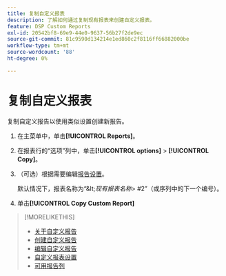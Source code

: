 ```yaml
---
title: 复制自定义报表
description: 了解如何通过复制现有报表来创建自定义报表。
feature: DSP Custom Reports
exl-id: 20542bf8-69e9-44e0-9637-56b27f2de9ec
source-git-commit: 81c9590d134214e1ed860c2f8116ff66882000be
workflow-type: tm+mt
source-wordcount: '88'
ht-degree: 0%

---
```


# 复制自定义报表

复制自定义报告以使用类似设置创建新报告。

1. 在主菜单中，单击&#x200B;**[!UICONTROL Reports]**。

1. 在报表行的“选项”列中，单击&#x200B;**[!UICONTROL options]** > **[!UICONTROL Copy]**。

1. （可选）根据需要编辑[报告设置](/help/dsp/reports/report-settings.md)。

   默认情况下，报表名称为“\&lt;*现有报表名称*\> \#2”（或序列中的下一个编号）。

1. 单击&#x200B;**[!UICONTROL Copy Custom Report]**

>[!MORELIKETHIS]
>
>* [关于自定义报告](/help/dsp/reports/report-about.md)
>* [创建自定义报告](/help/dsp/reports/report-create.md)
>* [编辑自定义报告](/help/dsp/reports/report-edit.md)
>* [自定义报表设置](/help/dsp/reports/report-settings.md)
>* [可用报告列](/help/dsp/reports/report-columns.md)
